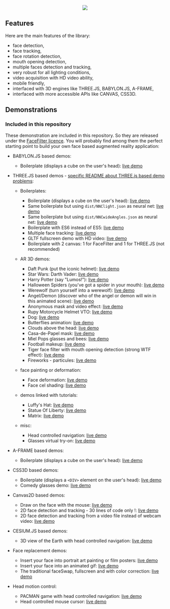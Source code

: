 
<p align="center">
<img src='https://user-images.githubusercontent.com/11960872/37533324-cfa3e516-2941-11e8-99a9-96a1e20c80a3.jpg' />
</p>


## Features

Here are the main features of the library:

* face detection,
* face tracking,
* face rotation detection,
* mouth opening detection,
* multiple faces detection and tracking,
* very robust for all lighting conditions,
* video acquisition with HD video ability,
* mobile friendly,
* interfaced with 3D engines like THREE.JS, BABYLON.JS, A-FRAME,
* interfaced with more accessible APIs like CANVAS, CSS3D.




## Demonstrations

### Included in this repository

These demonstration are included in this repository. So they are released under the [FaceFilter licence](#license). You will probably find among them the perfect starting point to build your own face based augmented reality application:

* BABYLON.JS based demos:
  * Boilerplate (displays a cube on the user's head): [live demo](https://bruce0418.github.io/FaceFilter/demos/babylonjs/cube/)

* THREE.JS based demos - [specific README about THREE.js based demo problems](demos/threejs/):
  * Boilerplates:
    * Boilerplate (displays a cube on the user's head): [live demo](https://bruce0418.github.io/FaceFilter/demos/threejs/cube/)
    * Same boilerplate but using `dist/NNClight.json` as neural net: [live demo](https://bruce0418.github.io/FaceFilter/demos/threejs/cubeNNClight/)
    * Same boilerplate but using `dist/NNCwideAngles.json` as neural net: [live demo](https://bruce0418.github.io/FaceFilter/demos/threejs/cubeNNCwideAngles/)
    * Boilerplate with ES6 instead of ES5: [live demo](https://bruce0418.github.io/FaceFilter/demos/threejs/cubeES6/)
    * Multiple face tracking: [live demo](https://bruce0418.github.io/FaceFilter/demos/threejs/multiCubes/)
    * GLTF fullscreen demo with HD video: [live demo](https://bruce0418.github.io/FaceFilter/demos/threejs/gltf_fullScreen/)
    * Boilerplate with 2 canvas: 1 for FaceFilter and 1 for THREE.JS (not recommended)
    
  
  * AR 3D demos:
    * Daft Punk (put the iconic helmet): [live demo](https://bruce0418.github.io/FaceFilter/demos/threejs/daft_punk/)
    * Star Wars: Darth Vader: [live demo](https://bruce0418.github.io/FaceFilter/demos/faceFilter/demos/threejs/star_wars/)
    * Harry Potter (say "Lumos!"): [live demo](https://bruce0418.github.io/FaceFilter/demos/threejs/harry_potter/)
    * Halloween Spiders (you've got a spider in your mouth): [live demo](https://bruce0418.github.io/FaceFilter/demos/faceFilter/demos/threejs/halloween_spider/)
    * Werewolf (turn yourself into a werewolf): [live demo](https://bruce0418.github.io/FaceFilter/demos/faceFilter/demos/threejs/werewolf/)
    * Angel/Demon (discover who of the angel or demon will win in this animated scene): [live demo](https://bruce0418.github.io/FaceFilter/demos/threejs/angel_demon/)
    * Anonymous mask and video effect: [live demo](https://bruce0418.github.io/FaceFilter/demos/threejs/anonymous/)
    * Rupy Motorcycle Helmet VTO: [live demo](https://bruce0418.github.io/FaceFilter/demos/threejs/rupy_helmet/)
    * Dog: [live demo](https://bruce0418.github.io/FaceFilter/demos/threejs/dog_face/)
    * Butterflies animation: [live demo](https://bruce0418.github.io/FaceFilter/demos/threejs/butterflies/)
    * Clouds above the head: [live demo](https://bruce0418.github.io/FaceFilter/demos/threejs/cloud/)
    * Casa-de-Papel mask: [live demo](https://bruce0418.github.io/FaceFilter/demos/threejs/casa_de_papel/)
    * Miel Pops glasses and bees: [live demo](https://bruce0418.github.io/FaceFilter/demos/threejs/miel_pops/)
    * Football makeup: [live demo](https://bruce0418.github.io/FaceFilter/demos/threejs/football_makeup/)
    * Tiger face filter with mouth opening detection (strong WTF effect): [live demo](https://bruce0418.github.io/FaceFilter/demos/faceFilter/demos/threejs/tiger/)
    * Fireworks - particules: [live demo](https://bruce0418.github.io/FaceFilter/demos/threejs/fireworks/)
  
  * face painting or deformation:
    * Face deformation: [live demo](https://bruce0418.github.io/FaceFilter/demos/threejs/faceDeform/)
    * Face cel shading: [live demo](https://bruce0418.github.io/FaceFilter/demos/threejs/celFace/)

  * demos linked with tutorials:
    * Luffy's Hat: [live demo](https://bruce0418.github.io/FaceFilter/demos/threejs/luffys_hat_part2/)
    * Statue Of Liberty: [live demo](https://bruce0418.github.io/FaceFilter/demos/faceFilter/demos/threejs/multiLiberty/)
    * Matrix: [live demo](https://bruce0418.github.io/FaceFilter/demos/faceFilter/demos/threejs/matrix/)

  * misc:
    * Head controlled navigation: [live demo](https://bruce0418.github.io/FaceFilter/demos/faceFilter/demos/threejs/headControls/)
    * Glasses virtual try-on: [live demo](https://bruce0418.github.io/FaceFilter/demos/threejs/VTO/)

* A-FRAME based demos:
  * Boilerplate (displays a cube on the user's head): [live demo](https://bruce0418.github.io/FaceFilter/demos/faceFilter/demos/aFrame/cube/)
  
* CSS3D based demos:
  * Boilerplate (displays a `<DIV>` element on the user's head): [live demo](https://bruce0418.github.io/FaceFilter/demos/faceFilter/demos/CSS3D/div/)
  * Comedy glasses demo: [live demo](https://bruce0418.github.io/FaceFilter/demos/CSS3D/comedy-glasses/)

* Canvas2D based demos:
  * Draw on the face with the mouse: [live demo](https://bruce0418.github.io/FaceFilter/demos/canvas2D/faceDraw/)
  * 2D face detection and tracking - 30 lines of code only !: [live demo](https://bruce0418.github.io/FaceFilter/demos/canvas2D/faceTrack/)
  * 2D face detection and tracking from a video file instead of webcam video: [live demo](https://bruce0418.github.io/FaceFilter/demos/canvas2D/fromVideoFile/)

* CESIUM.JS based demos:
  * 3D view of the Earth with head controlled navigation: [live demo](https://bruce0418.github.io/FaceFilter/demos/faceFilter/demos/cesium/headControls/)

* Face replacement demos:
  * Insert your face into portrait art painting or film posters: [live demo](https://bruce0418.github.io/FaceFilter/demos/faceFilter/demos/faceReplacement/image)
  * Insert your face into an animated gif: [live demo](https://bruce0418.github.io/FaceFilter/demos/faceReplacement/gif)
  * The traditional faceSwap, fullscreen and with color correction: [live demo](https://bruce0418.github.io/FaceFilter/demos/faceReplacement/faceSwap/)

* Head motion control:
  * PACMAN game with head controlled navigation: [live demo](https://bruce0418.github.io/FaceFilter/demos/pacman/)
  * Head controlled mouse cursor: [live demo](https://bruce0418.github.io/FaceFilter/demos/headCursor/)



[comment]:![giphy-downsized-large](https://user-images.githubusercontent.com/11960872/37475622-6a602cf6-2873-11e8-83f0-134b6c1ba666.gif)






